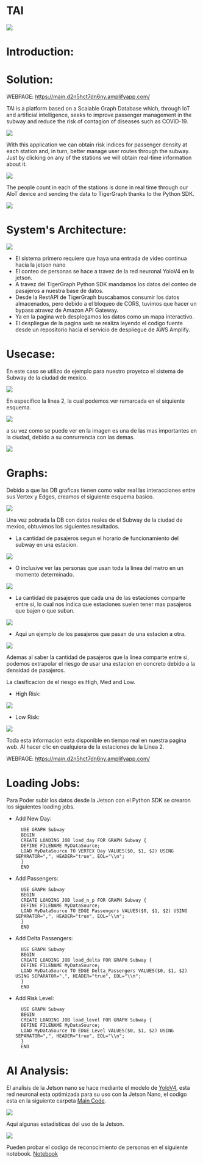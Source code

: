 # TAI

<img src="./Images/tai.png">

# Introduction:

# Solution:

WEBPAGE: https://main.d2n5hct7dn6ny.amplifyapp.com/

TAI is a platform based on a Scalable Graph Database which, through IoT and artificial intelligence, seeks to improve passenger management in the subway and reduce the risk of contagion of diseases such as COVID-19.

<img src="./Images/subway2.png">

With this application we can obtain risk indices for passenger density at each station and, in turn, better manage user routes through the subway. Just by clicking on any of the stations we will obtain real-time information about it.

<img src="./Images/info.png">

The people count in each of the stations is done in real time through our AIoT device and sending the data to TigerGraph thanks to the Python SDK.

<img src="./Images/gif.gif">

# System's Architecture:

<img src="./Images/Tiger.drawio.png">

- El sistema primero requiere que haya una entrada de video continua hacia la jetson nano 
- El conteo de personas se hace a travez de la red neuronal YoloV4 en la jetson.
- A travez del TigerGraph Python SDK mandamos los datos del conteo de pasajeros a nuestra base de datos.
- Desde la RestAPI de TigerGraph buscabamos consumir los datos almacenados, pero debido a el bloqueo de CORS, tuvimos que hacer un bypass atravez de Amazon API Gateway.
- Ya en la pagina web desplegamos los datos como un mapa interactivo.
- El despliegue de la pagina web se realiza leyendo el codigo fuente desde un repositorio hacia el servicio de despliegue de AWS Amplify.

# Usecase:

En este caso se utilizo de ejemplo para nuestro proyetco el sistema de Subway de la ciudad de mexico.

<img src="./Images/subway.png">

En especifico la linea 2, la cual podemos ver remarcada en el siquiente esquema.

<img src="./Images/subwayLine2.png">

a su vez como se puede ver en la imagen es una de las mas importantes en la ciudad, debido a su conrurrencia con las demas.

<img src="./Images/subwayLine2cut.png">

# Graphs:

Debido a que las DB graficas tienen como valor real las interacciones entre sus Vertex y Edges, creamos el siguiente esquema basico.

<img src="./Images/base.png">

Una vez pobrada la DB con datos reales de el Subway de la ciudad de mexico, obtuvimos los siguientes resultados.

- La cantidad de pasajeros segun el horario de funcionamiento del subway en una estacion.

<img src="./Images/Morning.png">

- O inclusive ver las personas que usan toda la linea del metro en un momento determinado.

<img src="./Images/Day.png">

- La cantidad de pasajeros que cada una de las estaciones comparte entre si, lo cual nos indica que estaciones suelen tener mas pasajeros que bajen o que suban.

<img src="./Images/SubwayPath.png">

- Aqui un ejemplo de los pasajeros que pasan de una estacion a otra.

<img src="./Images/Delta.png">

Ademas al saber la cantidad de pasajeros que la linea comparte entre si, podemos extrapolar el riesgo de usar una estacion en concreto debido a la densidad de pasajeros. 

La clasificacion de el riesgo es High, Med and Low.

- High Risk:
<img src="./Images/high.png">

- Low Risk:
<img src="./Images/LowRisk.png">

Toda esta informacion esta disponible en tiempo real en nuestra pagina web. Al hacer clic en cualquiera de la estaciones de la Linea 2.

WEBPAGE: https://main.d2n5hct7dn6ny.amplifyapp.com/

# Loading Jobs:

Para Poder subir los datos desde la Jetson con el Python SDK se crearon los siguientes loading jobs.

- Add New Day:

        USE GRAPH Subway
        BEGIN
        CREATE LOADING JOB load_day FOR GRAPH Subway {
        DEFINE FILENAME MyDataSource;
        LOAD MyDataSource TO VERTEX Day VALUES($0, $1, $2) USING SEPARATOR=",", HEADER="true", EOL="\\n";
        }
        END

- Add Passengers:

        USE GRAPH Subway
        BEGIN
        CREATE LOADING JOB load_n_p FOR GRAPH Subway {
        DEFINE FILENAME MyDataSource;
        LOAD MyDataSource TO EDGE Passengers VALUES($0, $1, $2) USING SEPARATOR=",", HEADER="true", EOL="\\n";
        }
        END

- Add Delta Passengers:

        USE GRAPH Subway
        BEGIN
        CREATE LOADING JOB load_delta FOR GRAPH Subway {
        DEFINE FILENAME MyDataSource;
        LOAD MyDataSource TO EDGE Delta_Passengers VALUES($0, $1, $2) USING SEPARATOR=",", HEADER="true", EOL="\\n";
        }
        END

- Add Risk Level:

        USE GRAPH Subway
        BEGIN
        CREATE LOADING JOB load_level FOR GRAPH Subway {
        DEFINE FILENAME MyDataSource;
        LOAD MyDataSource TO EDGE Level VALUES($0, $1, $2) USING SEPARATOR=",", HEADER="true", EOL="\\n";
        }
        END

# AI Analysis:

El analisis de la Jetson nano se hace mediante el modelo de [YoloV4](https://pjreddie.com/darknet/yolo/), esta red neuronal esta optimizada para su uso con la Jetson Nano, el codigo esta en la siguiente carpeta [Main Code](./Jetson%20Nano/Main%20Code/). 

<img src="./Images/gif.gif">

Aqui algunas estadisticas del uso de la Jetson.

<img src="./Images/stats.png">

Pueden probar el codigo de reconocimiento de personas en el siguiente notebook.
[Notebook](./Jetson%20Nano/Test/YoloV4.ipynb)
